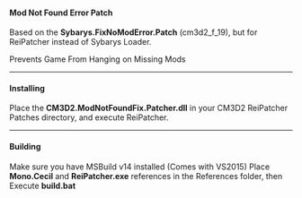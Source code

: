﻿#### Mod Not Found Error Patch

Based on the **Sybarys.FixNoModError.Patch** (cm3d2_f_19), but for ReiPatcher instead of Sybarys Loader.

Prevents Game From Hanging on Missing Mods

---
#### Installing

Place the **CM3D2.ModNotFoundFix.Patcher.dll** in your CM3D2 ReiPatcher Patches directory, and execute ReiPatcher.

---
#### Building

Make sure you have MSBuild v14 installed (Comes with VS2015)
Place **Mono.Cecil** and **ReiPatcher.exe** references in the References folder, then Execute **build.bat**